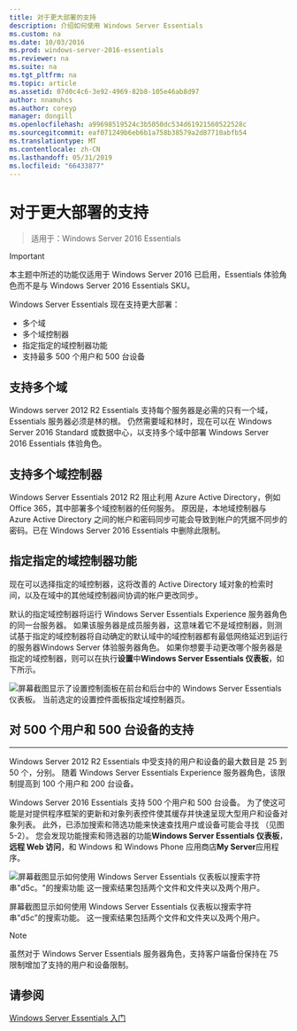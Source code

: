 ```yaml
---
title: 对于更大部署的支持
description: 介绍如何使用 Windows Server Essentials
ms.custom: na
ms.date: 10/03/2016
ms.prod: windows-server-2016-essentials
ms.reviewer: na
ms.suite: na
ms.tgt_pltfrm: na
ms.topic: article
ms.assetid: 07d0c4c6-3e92-4969-82b8-105e46ab8d97
author: nnamuhcs
ms.author: coreyp
manager: dongill
ms.openlocfilehash: a99698519524c3b5050dc534d61921560522528c
ms.sourcegitcommit: eaf071249b6eb6b1a758b38579a2d87710abfb54
ms.translationtype: MT
ms.contentlocale: zh-CN
ms.lasthandoff: 05/31/2019
ms.locfileid: "66433877"
---
```

# <a name="support-for-larger-deployments"></a>对于更大部署的支持

>适用于：Windows Server 2016 Essentials

> [!IMPORTANT]  
> 本主题中所述的功能仅适用于 Windows Server 2016 已启用，Essentials 体验角色而不是与 Windows Server 2016 Essentials SKU。


Windows Server Essentials 现在支持更大部署：

- 多个域
- 多个域控制器
- 指定指定的域控制器功能
- 支持最多 500 个用户和 500 台设备

## <a name="support-for-multiple-domains"></a>支持多个域

Windows server 2012 R2 Essentials 支持每个服务器是必需的只有一个域，Essentials 服务器必须是林的根。 仍然需要域和林时，现在可以在 Windows Server 2016 Standard 或数据中心，以支持多个域中部署 Windows Server 2016 Essentials 体验角色。

## <a name="support-for-multiple-domain-controllers"></a>支持多个域控制器

 Windows Server Essentials 2012 R2 阻止利用 Azure Active Directory，例如 Office 365，其中部署多个域控制器的任何服务。 原因是，本地域控制器与 Azure Active Directory 之间的帐户和密码同步可能会导致到帐户的凭据不同步的密码。已在 Windows Server 2016 Essentials 中删除此限制。

## <a name="ability-to-specify-a-designated-domain-controller"></a>指定指定的域控制器功能

现在可以选择指定的域控制器，这将改善的 Active Directory 域对象的检索时间，以及在域中的其他域控制器间协调的帐户更改同步。

默认的指定域控制器将运行 Windows Server Essentials Experience 服务器角色的同一台服务器。 如果该服务器是成员服务器，这意味着它不是域控制器，则测试基于指定的域控制器将自动确定的默认域中的域控制器都有最低网络延迟到运行的服务器Windows Server 体验服务器角色。 如果你想要手动更改哪个服务器是指定的域控制器，则可以在执行**设置**中**Windows Server Essentials 仪表板**，如下所示。

![屏幕截图显示了设置控制面板在前台和后台中的 Windows Server Essentials 仪表板。 当前选定的设置控件面板指定域控制器页。](media/larger-deployments-1.PNG)

## <a name="support-for-500-users-and-500-devices"></a>对 500 个用户和 500 台设备的支持
-------------------------------------

Windows Server 2012 R2 Essentials 中受支持的用户和设备的最大数目是 25 到 50 个，分别。 随着 Windows Server Essentials Experience 服务器角色，该限制提高到 100 个用户和 200 台设备。

Windows Server 2016 Essentials 支持 500 个用户和 500 台设备。 为了使这可能是对提供程序框架的更新和对象列表控件使其缓存并快速呈现大型用户和设备对象列表。 此外，已添加搜索和筛选功能来快速查找用户或设备可能会寻找 （见图 5-2）。 您会发现功能搜索和筛选器的功能**Windows Server Essentials 仪表板**，**远程 Web 访问**，和 Windows 和 Windows Phone 应用商店**My Server**应用程序。

![屏幕截图显示如何使用 Windows Server Essentials 仪表板以搜索字符串"d5c。"的搜索功能 这一搜索结果包括两个文件和文件夹以及两个用户。](media/larger-deployments-2.PNG)

屏幕截图显示如何使用 Windows Server Essentials 仪表板以搜索字符串"d5c"的搜索功能。 这一搜索结果包括两个文件和文件夹以及两个用户。

> [!NOTE]  
> 虽然对于 Windows Server Essentials 服务器角色，支持客户端备份保持在 75 限制增加了支持的用户和设备限制。

<a name="see-also"></a>请参阅
--------
[Windows Server Essentials 入门](get-started.md)